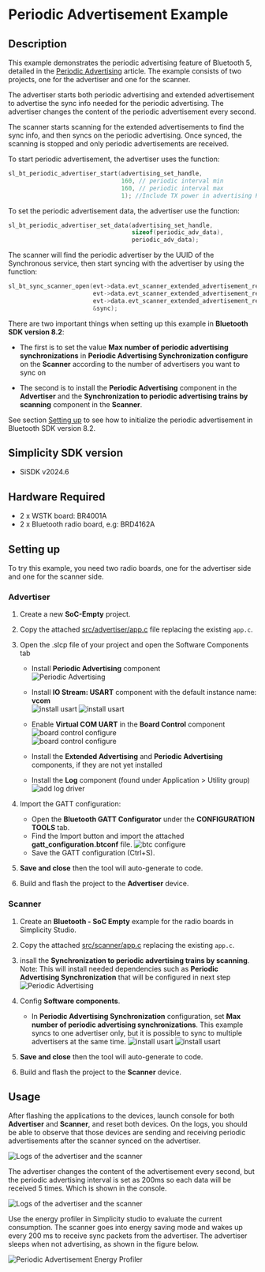 # Periodic&nbsp;Advertisement&nbsp;Example

## Description

This example demonstrates the periodic advertising feature of Bluetooth 5, detailed in the [Periodic Advertising](https://docs.silabs.com/bluetooth/latest/bluetooth-fundamentals-advertising-scanning/periodic-advertising) article. The example consists of two projects, one for the advertiser and one for the scanner.

The advertiser starts both periodic advertising and extended advertisement to advertise the sync info needed for the periodic advertising. The advertiser changes the content of the periodic advertisement every second.

The scanner starts scanning for the extended advertisements to find the sync info, and then syncs on the periodic advertising. Once synced, the scanning is stopped and only periodic advertisements are received.

To start periodic advertisement, the advertiser uses the function:

```C
sl_bt_periodic_advertiser_start(advertising_set_handle,
                                160, // periodic interval min
                                160, // periodic interval max
                                1); //Include TX power in advertising PDU
```

To set the periodic advertisement data, the advertiser use the function:

```C
sl_bt_periodic_advertiser_set_data(advertising_set_handle,
                                   sizeof(periodic_adv_data),
                                   periodic_adv_data);
```

The scanner will find the periodic advertiser by the UUID of the Synchronous service, then start syncing with the advertiser by using the function:

```C
sl_bt_sync_scanner_open(evt->data.evt_scanner_extended_advertisement_report.address,
                        evt->data.evt_scanner_extended_advertisement_report.address_type,
                        evt->data.evt_scanner_extended_advertisement_report.adv_sid,
                        &sync);
```

There are two important things when setting up this example in **Bluetooth SDK version 8.2**:

- The first is to set the value **Max number of periodic advertising synchronizations** in **Periodic Advertising Synchronization configure** on the **Scanner** according to the number of advertisers you want to sync on

- The second is to install the **Periodic Advertising** component in the **Advertiser** and the **Synchronization to periodic advertising trains by scanning** component in the **Scanner**.

See section [Setting up](#setting-up) to see how to initialize the periodic advertisement in Bluetooth SDK version 8.2.

## Simplicity SDK version ##

- SiSDK v2024.6

## Hardware Required ##

- 2 x WSTK board: BR4001A
- 2 x Bluetooth radio board, e.g: BRD4162A

## Setting up

To try this example, you need two radio boards, one for the advertiser side and one for the scanner side.

### Advertiser

1. Create a new **SoC-Empty** project.

2. Copy the attached [src/advertiser/app.c](src/advertiser/app.c) file replacing the existing `app.c`.

3. Open the .slcp file of your project and open the Software Components tab  
    - Install **Periodic Advertising** component  
    ![Periodic Advertising](images/add_periodic_component.png)

    - Install **IO Stream: USART** component with the default instance name: **vcom**  
    ![install usart](images/add_log_1.png)
    ![install usart](images/add_log_2.png)

    - Enable **Virtual COM UART** in the **Board Control** component  
    ![board control configure](images/add_log_3.png)  
    ![board control configure](images/add_log_4.png)

   - Install the **Extended Advertising** and **Periodic Advertising** components, if they are not yet installed

    - Install the **Log** component (found under Application > Utility group)
    ![add log driver](images/add_log_5.png)  

4. Import the GATT configuration:
    - Open the **Bluetooth GATT Configurator** under the **CONFIGURATION TOOLS** tab.
    - Find the Import button and import the attached **gatt_configuration.btconf** file.
    ![btc configure](images/btconf.png)
    - Save the GATT configuration (Ctrl+S).

5. **Save and close** then the tool will auto-generate to code.

6. Build and flash the project to the **Advertiser** device.

### Scanner

1. Create an **Bluetooth - SoC Empty** example for the radio boards in Simplicity Studio.

2. Copy the attached [src/scanner/app.c](src/scanner/app.c) replacing the existing `app.c`.

3. insall the **Synchronization to periodic advertising trains by scanning**. Note: This will install needed dependencies such as **Periodic Advertising Synchronization** that will be configured in next step ![Periodic Advertising](images/add_periodic_sync_component.png)

3. Config **Software components**.  

    * In **Periodic Advertising Synchronization** configuration, set **Max number of periodic advertising synchronizations**. This example syncs to one advertiser only, but it is possible to sync to multiple advertisers at the same time.
      ![install usart](images/periodic_ble_core_config_1.png)
      ![install usart](images/periodic_ble_core_config_2.png)

4. **Save and close** then the tool will auto-generate to code.

5. Build and flash the project to the **Scanner** device.

## Usage

After flashing the applications to the devices, launch console for both **Advertiser** and **Scanner**, and reset both devices. On the logs, you should be able to observe that those devices are sending and receiving periodic advertisements after the scanner synced on the advertiser.

![Logs of the advertiser and the scanner](images/result_1.png)

The advertiser changes the content of the advertisement every second, but the periodic advertising interval is set as 200ms so each data will be received 5 times. Which is shown in the console.

![Logs of the advertiser and the scanner](images/result_2.png)

Use the energy profiler in Simplicity studio to evaluate the current consumption. The scanner goes into energy saving mode and wakes up every 200 ms to receive sync packets from the advertiser. The advertiser sleeps when not advertising, as shown in the figure below.

![Periodic Advertisement Energy Profiler](images/figure_1.png)
